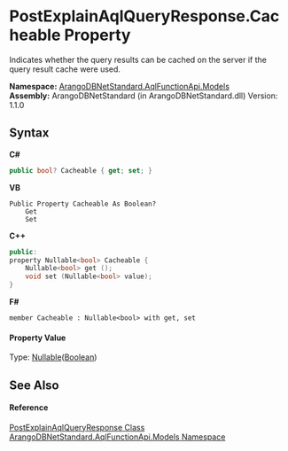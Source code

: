 # PostExplainAqlQueryResponse.Cacheable Property 
 

Indicates whether the query results can be cached on the server if the query result cache were used.

**Namespace:**&nbsp;<a href="e03acbe1-782e-533e-7ffe-cd51613ed54f">ArangoDBNetStandard.AqlFunctionApi.Models</a><br />**Assembly:**&nbsp;ArangoDBNetStandard (in ArangoDBNetStandard.dll) Version: 1.1.0

## Syntax

**C#**<br />
``` C#
public bool? Cacheable { get; set; }
```

**VB**<br />
``` VB
Public Property Cacheable As Boolean?
	Get
	Set
```

**C++**<br />
``` C++
public:
property Nullable<bool> Cacheable {
	Nullable<bool> get ();
	void set (Nullable<bool> value);
}
```

**F#**<br />
``` F#
member Cacheable : Nullable<bool> with get, set

```


#### Property Value
Type: <a href="https://docs.microsoft.com/dotnet/api/system.nullable-1" target="_blank" rel="noopener noreferrer">Nullable</a>(<a href="https://docs.microsoft.com/dotnet/api/system.boolean" target="_blank" rel="noopener noreferrer">Boolean</a>)

## See Also


#### Reference
<a href="050a5d07-8a5c-112e-1d16-c6b87958553f">PostExplainAqlQueryResponse Class</a><br /><a href="e03acbe1-782e-533e-7ffe-cd51613ed54f">ArangoDBNetStandard.AqlFunctionApi.Models Namespace</a><br />